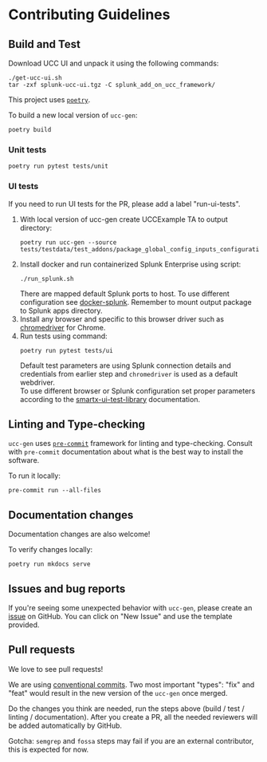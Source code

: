 # Contributing Guidelines

## Build and Test

Download UCC UI and unpack it using the following commands:

```
./get-ucc-ui.sh
tar -zxf splunk-ucc-ui.tgz -C splunk_add_on_ucc_framework/
```

This project uses [`poetry`](https://python-poetry.org/).

To build a new local version of `ucc-gen`:

```
poetry build
```

### Unit tests

```
poetry run pytest tests/unit
```

### UI tests

If you need to run UI tests for the PR, please add a label "run-ui-tests". 

1. With local version of ucc-gen create UCCExample TA to output directory:
    ```
    poetry run ucc-gen --source tests/testdata/test_addons/package_global_config_inputs_configuration_alerts/package
    ```
2. Install docker and run containerized Splunk Enterprise using script:
    ```
    ./run_splunk.sh
    ```
   There are mapped default Splunk ports to host. To use different configuration see [docker-splunk](https://splunk.github.io/docker-splunk/). Remember to mount output package to Splunk apps directory.
3. Install any browser and specific to this browser driver such as [chromedriver](https://chromedriver.chromium.org/getting-started/) for Chrome.
4. Run tests using command:
    ```
    poetry run pytest tests/ui
    ```
   Default test parameters are using Splunk connection details and credentials from earlier step and `chromedriver` is used as a default webdriver.  
   To use different browser or Splunk configuration set proper parameters according to the [smartx-ui-test-library](https://addon-factory-smartx-ui-test-library.readthedocs.io/en/latest/how_to_use.html) documentation.

## Linting and Type-checking

`ucc-gen` uses [`pre-commit`](https://pre-commit.com) framework for linting and type-checking.
Consult with `pre-commit` documentation about what is the best way to install the software.

To run it locally:

```
pre-commit run --all-files
```

## Documentation changes

Documentation changes are also welcome!

To verify changes locally:

```
poetry run mkdocs serve
```

## Issues and bug reports

If you're seeing some unexpected behavior with `ucc-gen`, please create an [issue](https://github.com/splunk/addonfactory-ucc-generator/issues) on GitHub. You can click on "New Issue" and use the template provided.

## Pull requests

We love to see pull requests!

We are using [conventional commits](https://www.conventionalcommits.org/en/v1.0.0/).
Two most important "types": "fix" and "feat" would result in the new version of the `ucc-gen` once merged.

Do the changes you think are needed, run the steps above (build / test / linting / documentation).
After you create a PR, all the needed reviewers will be added automatically by GitHub.

Gotcha: `semgrep` and `fossa` steps may fail if you are an external contributor, this is expected for now.
